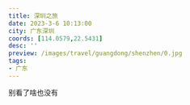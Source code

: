 ```yaml
---
title: 深圳之旅
date: 2023-3-6 10:13:00
city: 广东深圳
coords: [114.0579,22.5431]
desc: ''
preview: /images/travel/guangdong/shenzhen/0.jpg
tags:
- 广东
---
```

别看了啥也没有
